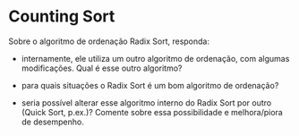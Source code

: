 # Counting Sort

Sobre o algoritmo de ordenação Radix Sort, responda:

- internamente, ele utiliza um outro algoritmo de ordenação, com algumas modificações. Qual é esse outro algoritmo?

- para quais situações o Radix Sort é um bom algoritmo de ordenação? 

- seria possível alterar esse algoritmo interno do Radix Sort por outro (Quick Sort, p.ex.)? Comente sobre essa possibilidade e melhora/piora de desempenho.